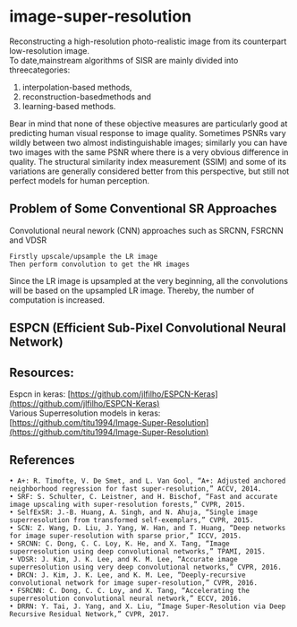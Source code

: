 # image-super-resolution
Reconstructing a high-resolution photo-realistic image from its counterpart low-resolution image.  
To date,mainstream algorithms of SISR are mainly divided into threecategories:  
1. interpolation-based  methods,  
2. reconstruction-basedmethods and 
3. learning-based methods.

Bear in mind that none of these objective measures are particularly good at predicting human visual response to image quality. Sometimes PSNRs vary wildly between two almost indistinguishable images; similarly you can have two images with the same PSNR where there is a very obvious difference in quality. The structural similarity index measurement (SSIM) and some of its variations are generally considered better from this perspective, but still not perfect models for human perception.

## Problem of Some Conventional SR Approaches
Convolutional neural nework (CNN) approaches such as SRCNN, FSRCNN and VDSR

    Firstly upscale/upsample the LR image
    Then perform convolution to get the HR images
Since the LR image is upsampled at the very beginning, all the convolutions will be based on the upsampled LR image. Thereby, the number of computation is increased.

## ESPCN (Efficient Sub-Pixel Convolutional Neural Network)
[]()


## Resources:
Espcn in keras: [https://github.com/jlfilho/ESPCN-Keras](https://github.com/jlfilho/ESPCN-Keras) <br>
Various Superresolution models in keras: [https://github.com/titu1994/Image-Super-Resolution](https://github.com/titu1994/Image-Super-Resolution)

## References

    • A+: R. Timofte, V. De Smet, and L. Van Gool, “A+: Adjusted anchored neighborhood regression for fast super-resolution,” ACCV, 2014.
    • SRF: S. Schulter, C. Leistner, and H. Bischof, “Fast and accurate image upscaling with super-resolution forests,” CVPR, 2015.
    • SelfExSR: J.-B. Huang, A. Singh, and N. Ahuja, “Single image superresolution from transformed self-exemplars,” CVPR, 2015.
    • SCN: Z. Wang, D. Liu, J. Yang, W. Han, and T. Huang, “Deep networks for image super-resolution with sparse prior,” ICCV, 2015.
    • SRCNN: C. Dong, C. C. Loy, K. He, and X. Tang, “Image superresolution using deep convolutional networks,” TPAMI, 2015.
    • VDSR: J. Kim, J. K. Lee, and K. M. Lee, “Accurate image superresolution using very deep convolutional networks,” CVPR, 2016.
    • DRCN: J. Kim, J. K. Lee, and K. M. Lee, “Deeply-recursive convolutional network for image super-resolution,” CVPR, 2016.
    • FSRCNN: C. Dong, C. C. Loy, and X. Tang, “Accelerating the superresolution convolutional neural network,” ECCV, 2016.
    • DRRN: Y. Tai, J. Yang, and X. Liu, “Image Super-Resolution via Deep Recursive Residual Network,” CVPR, 2017.
